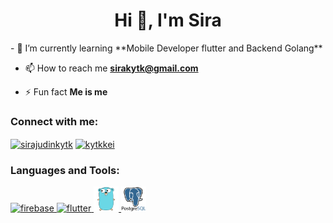 <h1 align="center">Hi 👋, I'm Sira</h1>
<img  src="https://media.giphy.com/media/U4FkC2VqpeNRHjTDQ5/giphy.gif?cid=ecf05e47jg03jhbewtm6lae82fo1ohepyd434jtpo80hg47f&ep=v1_gifs_search&rid=giphy.gif&ct=g" width="300px" align="right" alt="">
- 🌱 I’m currently learning **Mobile Developer flutter and Backend Golang**

- 📫 How to reach me **sirakytk@gmail.com**

- ⚡ Fun fact **Me is me**

<h3 align="left">Connect with me:</h3>
<p align="left">
<a href="https://linkedin.com/in/sirajudinkytk" target="blank"><img align="center" src="https://raw.githubusercontent.com/rahuldkjain/github-profile-readme-generator/master/src/images/icons/Social/linked-in-alt.svg" alt="sirajudinkytk" height="30" width="40" /></a>
<a href="https://instagram.com/kytkkei" target="blank"><img align="center" src="https://raw.githubusercontent.com/rahuldkjain/github-profile-readme-generator/master/src/images/icons/Social/instagram.svg" alt="kytkkei" height="30" width="40" /></a>
</p>

<h3 align="left">Languages and Tools:</h3>
<p align="left"> <a href="https://firebase.google.com/" target="_blank" rel="noreferrer"> <img src="https://www.vectorlogo.zone/logos/firebase/firebase-icon.svg" alt="firebase" width="40" height="40"/> </a> <a href="https://flutter.dev" target="_blank" rel="noreferrer"> <img src="https://www.vectorlogo.zone/logos/flutterio/flutterio-icon.svg" alt="flutter" width="40" height="40"/> </a> <a href="https://golang.org" target="_blank" rel="noreferrer"> <img src="https://raw.githubusercontent.com/devicons/devicon/master/icons/go/go-original.svg" alt="go" width="40" height="40"/> </a> <a href="https://www.postgresql.org" target="_blank" rel="noreferrer"> <img src="https://raw.githubusercontent.com/devicons/devicon/master/icons/postgresql/postgresql-original-wordmark.svg" alt="postgresql" width="40" height="40"/> </a> </p>

